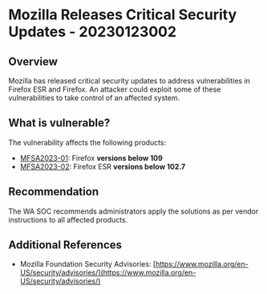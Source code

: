 # Mozilla Releases Critical Security Updates - 20230123002

## Overview

Mozilla has released critical security updates to address vulnerabilities in Firefox ESR and Firefox. An attacker could exploit some of these vulnerabilities to take control of an affected system.

## What is vulnerable?

The vulnerability affects the following products:

- [MFSA2023-01](https://www.mozilla.org/en-US/security/advisories/mfsa2023-01/): Firefox **versions below 109**
- [MFSA2023-02](https://www.mozilla.org/en-US/security/advisories/mfsa2023-02/): Firefox ESR **versions below 102.7**

## Recommendation

The WA SOC recommends administrators apply the solutions as per vendor instructions to all affected products.

## Additional References

- Mozilla Foundation Security Advisories: [https://www.mozilla.org/en-US/security/advisories/](https://www.mozilla.org/en-US/security/advisories/)
